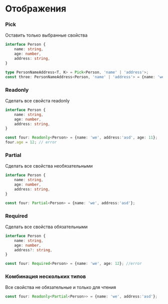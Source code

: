 # Отображения

### Pick
Оставить только выбранные свойства

```ts
interface Person {
    name: string,
    age: number,
    address: string,
}

type PersonNameAddress<T, K> = Pick<Person, 'name' | 'address'>;
const three: PersonNameAddress<Person, 'name' | 'address'> = {name: 'we', address:'asd'};
```

### Readonly
Сделать все свойста readonly

```ts
interface Person {
    name: string,
    age: number,
    address: string,
}

const four: Readonly<Person> = {name: 'we', address:'asd', age: 11};
four.age = 12; // error
```

### Partial
Сделать все свойства необязательными
```ts
interface Person {
    name: string,
    age: number,
    address: string,
}

const four: Partial<Person> = {name: 'we', address:'asd'};
```

### Required
Сделать все свойства обязательными
```ts
interface Person {
    name: string,
    age: number,
    address?: string,
}

const four: Required<Person> = {name: 'we', age: 12}; //error
```

### Комбинация нескольких типов
Все свойства не обязательные и только для чтения
```ts
const four: Readonly<Partial<Person>> = {name: 'we', address:'asd'};
```